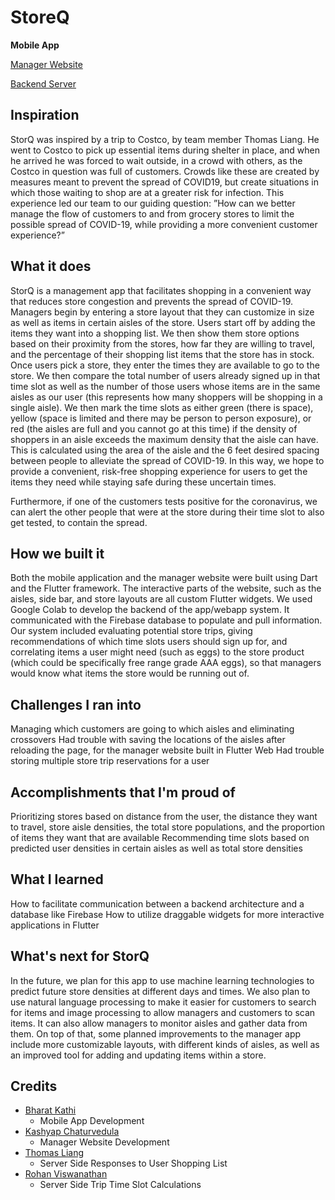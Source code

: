 # StoreQ

**Mobile App**

[Manager Website](https://github.com/equinox-initiative/storq-web)

[Backend Server](https://github.com/equinox-initiative/storq-server)

## Inspiration

StorQ was inspired by a trip to Costco, by team member Thomas Liang. He went to Costco to pick up essential items during shelter in place, and when he arrived he was forced to wait outside, in a crowd with others, as the Costco in question was full of customers. Crowds like these are created by measures meant to prevent the spread of COVID19, but create situations in which those waiting to shop are at a greater risk for infection.  This experience led our team to our guiding question: ”How can we better manage the flow of customers to and from grocery stores to limit the possible spread of COVID-19, while providing a more convenient customer experience?”

## What it does

StorQ is a management app that facilitates shopping in a convenient way that reduces store congestion and prevents the spread of COVID-19. Managers begin by entering a store layout that they can customize in size as well as items in certain aisles of the store. Users start off by adding the items they want into a shopping list. We then show them store options based on their proximity from the stores, how far they are willing to travel, and the percentage of their shopping list items that the store has in stock. Once users pick a store, they enter the times they are available to go to the store. We then compare the total number of users already signed up in that time slot as well as the number of those users whose items are in the same aisles as our user (this represents how many shoppers will be shopping in a single aisle). We then mark the time slots as either green (there is space), yellow (space is limited and there may be person to person exposure), or red (the aisles are full and you cannot go at this time) if the density of shoppers in an aisle exceeds the maximum density that the aisle can have. This is calculated using the area of the aisle and the 6 feet desired spacing between people to alleviate the spread of COVID-19. In this way, we hope to provide a convenient, risk-free shopping experience for users to get the items they need while staying safe during these uncertain times.

Furthermore, if one of the customers tests positive for the coronavirus, we can alert the other people that were at the store during their time slot to also get tested, to contain the spread.

## How we built it

Both the mobile application and the manager website were built using Dart and the Flutter framework. The interactive parts of the website, such as the aisles, side bar, and store layouts are all custom Flutter widgets. We used Google Colab to develop the backend of the app/webapp system. It communicated with the Firebase database to populate and pull information. Our system included evaluating potential store trips, giving recommendations of which time slots users should sign up for, and correlating items a user might need (such as eggs) to the store product (which could be specifically free range grade AAA eggs), so that managers would know what items the store would be running out of.

## Challenges I ran into
Managing which customers are going to which aisles and eliminating crossovers
Had trouble with saving the locations of the aisles after reloading the page, for the manager website built in Flutter Web
Had trouble storing multiple store trip reservations for a user
## Accomplishments that I'm proud of
Prioritizing stores based on distance from the user, the distance they want to travel, store aisle densities, the total store populations, and the proportion of items they want that are available
Recommending time slots based on predicted user densities in certain aisles as well as total store densities

## What I learned
How to facilitate communication between a backend architecture and a database like Firebase
How to utilize draggable widgets for more interactive applications in Flutter

## What's next for StorQ
In the future, we plan for this app to use machine learning technologies to predict future store densities at different days and times. We also plan to use natural language processing to make it easier for customers to search for items and image processing to allow managers and customers to scan items. It can also allow managers to monitor aisles and gather data from them. On top of that, some planned improvements to the manager app include more customizable layouts, with different kinds of aisles, as well as an improved tool for adding and updating items within a store.

## Credits
- [Bharat Kathi](https://github.com/bk1031)
  - Mobile App Development
- [Kashyap Chaturvedula](https://github.com/kashyap456)
  - Manager Website Development
- [Thomas Liang](https://github.com/ThomasLiang123)
  - Server Side Responses to User Shopping List
- [Rohan Viswanathan](https://github.com/rohanviswanathan)
  - Server Side Trip Time Slot Calculations
